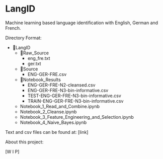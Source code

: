 # LangID
Machine learning based language identification with English, German and French.

Directory Format:

- 📂LangID  
  - 📁Raw_Source  
    - eng_fre.txt  
    - ger.txt  
  - 📁Source  
    - ENG-GER-FRE.csv  
  - 📁Notebook_Results  
    - ENG-GER-FRE-N2-cleansed.csv  
    - ENG-GER-FRE-N3-bin-informative.csv  
    - TEST-ENG-GER-FRE-N3-bin-informative.csv  
    - TRAIN-ENG-GER-FRE-N3-bin-informative.csv  
  - Notebook_1_Read_and_Combine.ipynb  
  - Notebook_2_Cleanse.ipynb  
  - Notebook_3_Feature_Engineering_and_Selection.ipynb  
  - Notebook_4_Naive_Bayes.ipynb  
   
  
Text and csv files can be found at: [link]

About this project:

[W I P]
